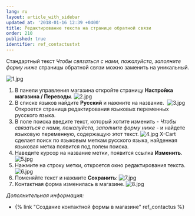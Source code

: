 ```yaml
---
lang: ru
layout: article_with_sidebar
updated_at: '2018-01-16 12:39 +0400'
title: Редактирование текста на странице обратной связи
order: 210
published: true
identifier: ref_contactustxt
---
```

Cтандартный текст _Чтобы связаться с нами, пожалуйста, заполните форму ниже_ страницы обратной связи можно заменить на уникальный.

![1.jpg]({{site.baseurl}}/attachments/ref_contactustxt/1.jpg)

1.  В панели управления магазина откройте страницу **Настройка магазина / Переводы**.
    ![2.jpg]({{site.baseurl}}/attachments/ref_contactustxt/2.jpg)
2.  В списке языков найдите **Русский** и нажмите на название. 
    ![3.jpg]({{site.baseurl}}/attachments/ref_contactustxt/3.jpg)
    Откроется страница редактирования языковых переменных русского языка.
3.  В поле поиска введите текст, который хотите изменить - _Чтобы связаться с нами, пожалуйста, заполните форму ниже_ -  и найдете языковую переменную, содержащую этот текст.
    ![4.jpg]({{site.baseurl}}/attachments/ref_contactustxt/4.jpg)
    X-Cart сделает поиск по языковым меткам русского языка, найденная языковая метка появится под полем поиска.
4.  Наведите курсор на название метки, появится ссылка **Изменить**.
    ![5.jpg]({{site.baseurl}}/attachments/ref_contactustxt/5.jpg)
5.  Нажмите на строку метки, откроется окно редактирования текста.
    ![6.jpg]({{site.baseurl}}/attachments/ref_contactustxt/6.jpg)
6.  Поменяйте текст и нажмите **Сохранить**:
    ![7.jpg]({{site.baseurl}}/attachments/ref_contactustxt/7.jpg)
7.  Контактная форма изменилась в магазине.
    ![8.jpg]({{site.baseurl}}/attachments/ref_contactustxt/8.jpg)

_Дополнительная информация:_

*   {% link "Создание контактной формы в магазине" ref_contactus %}
